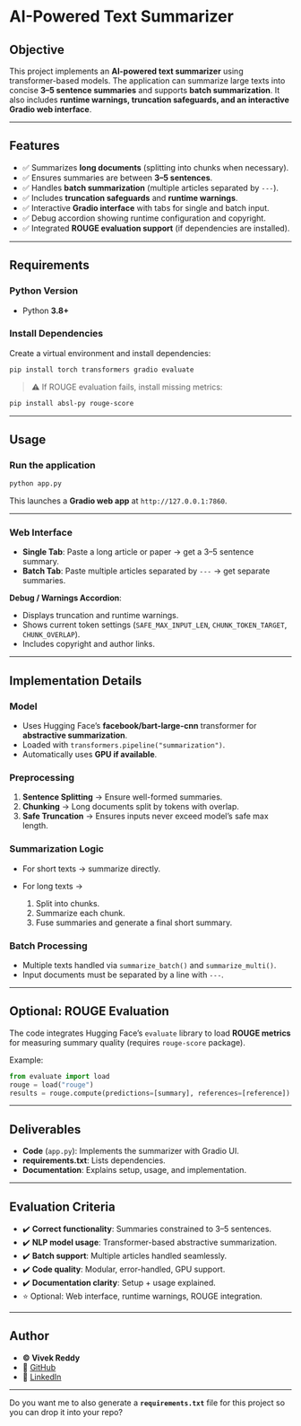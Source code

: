 

#  AI-Powered Text Summarizer

## **Objective**

This project implements an **AI-powered text summarizer** using transformer-based models. The application can summarize large texts into concise **3–5 sentence summaries** and supports **batch summarization**. It also includes **runtime warnings, truncation safeguards, and an interactive Gradio web interface**.

---

## **Features**

* ✅ Summarizes **long documents** (splitting into chunks when necessary).
* ✅ Ensures summaries are between **3–5 sentences**.
* ✅ Handles **batch summarization** (multiple articles separated by `---`).
* ✅ Includes **truncation safeguards** and **runtime warnings**.
* ✅ Interactive **Gradio interface** with tabs for single and batch input.
* ✅ Debug accordion showing runtime configuration and copyright.
* ✅ Integrated **ROUGE evaluation support** (if dependencies are installed).

---

## **Requirements**

### Python Version

* Python **3.8+**

### Install Dependencies

Create a virtual environment and install dependencies:

```bash
pip install torch transformers gradio evaluate
```

> ⚠️ If ROUGE evaluation fails, install missing metrics:

```bash
pip install absl-py rouge-score
```

---

## **Usage**

### Run the application

```bash
python app.py
```

This launches a **Gradio web app** at `http://127.0.0.1:7860`.

---

### Web Interface

* **Single Tab**: Paste a long article or paper → get a 3–5 sentence summary.
* **Batch Tab**: Paste multiple articles separated by `---` → get separate summaries.

**Debug / Warnings Accordion**:

* Displays truncation and runtime warnings.
* Shows current token settings (`SAFE_MAX_INPUT_LEN`, `CHUNK_TOKEN_TARGET`, `CHUNK_OVERLAP`).
* Includes copyright and author links.

---

## **Implementation Details**

### Model

* Uses Hugging Face’s **facebook/bart-large-cnn** transformer for **abstractive summarization**.
* Loaded with `transformers.pipeline("summarization")`.
* Automatically uses **GPU if available**.

### Preprocessing

1. **Sentence Splitting** → Ensure well-formed summaries.
2. **Chunking** → Long documents split by tokens with overlap.
3. **Safe Truncation** → Ensures inputs never exceed model’s safe max length.

### Summarization Logic

* For short texts → summarize directly.
* For long texts →

  1. Split into chunks.
  2. Summarize each chunk.
  3. Fuse summaries and generate a final short summary.

### Batch Processing

* Multiple texts handled via `summarize_batch()` and `summarize_multi()`.
* Input documents must be separated by a line with `---`.

---

## **Optional: ROUGE Evaluation**

The code integrates Hugging Face’s `evaluate` library to load **ROUGE metrics** for measuring summary quality (requires `rouge-score` package).

Example:

```python
from evaluate import load
rouge = load("rouge")
results = rouge.compute(predictions=[summary], references=[reference])
```

---

## **Deliverables**

* **Code** (`app.py`): Implements the summarizer with Gradio UI.
* **requirements.txt**: Lists dependencies.
* **Documentation**: Explains setup, usage, and implementation.

---

## **Evaluation Criteria**

* ✔️ **Correct functionality**: Summaries constrained to 3–5 sentences.
* ✔️ **NLP model usage**: Transformer-based abstractive summarization.
* ✔️ **Batch support**: Multiple articles handled seamlessly.
* ✔️ **Code quality**: Modular, error-handled, GPU support.
* ✔️ **Documentation clarity**: Setup + usage explained.
* ⭐ Optional: Web interface, runtime warnings, ROUGE integration.

---

## **Author**

* **© Vivek Reddy**
* 🔗 [GitHub](https://github.com/vivekreddy1105)
* 🔗 [LinkedIn](https://linkedin.com/in/vivekreddy1105)

---

Do you want me to also generate a **`requirements.txt`** file for this project so you can drop it into your repo?
